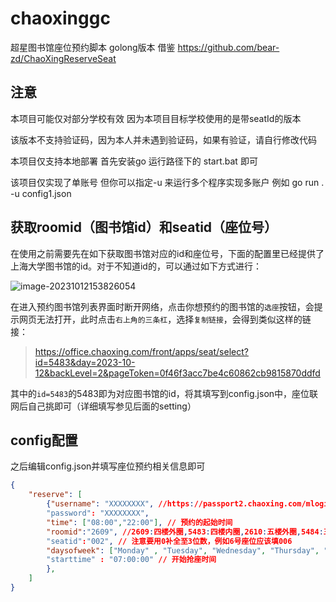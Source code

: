 # chaoxinggc
超星图书馆座位预约脚本 golong版本
借鉴 https://github.com/bear-zd/ChaoXingReserveSeat

## 注意

本项目可能仅对部分学校有效 因为本项目目标学校使用的是带seatId的版本

该版本不支持验证码，因为本人并未遇到验证码，如果有验证，请自行修改代码

本项目仅支持本地部署 首先安装go 运行路径下的 start.bat 即可

该项目仅实现了单账号 但你可以指定-u 来运行多个程序实现多账户 例如 go run . -u config1.json

## 获取roomid（图书馆id）和seatid（座位号）

在使用之前需要先在如下获取图书馆对应的id和座位号，下面的配置里已经提供了上海大学图书馆的id。对于不知道id的，可以通过如下方式进行：

![image-20231012153826054](https://zideapicbed.oss-cn-shanghai.aliyuncs.com/img/image-20231012153826054.png)

在进入预约图书馆列表界面时断开网络，点击你想预约的图书馆的`选座`按钮，会提示网页无法打开，此时点击`右上角的三条杠`，选择`复制链接`，会得到类似这样的链接：

> https://office.chaoxing.com/front/apps/seat/select?id=5483&day=2023-10-12&backLevel=2&pageToken=0f46f3acc7be4c60862cb9815870ddfd

其中的`id=5483`的5483即为对应图书馆的id，将其填写到config.json中，座位联网后自己挑即可（详细填写参见后面的setting）

## config配置
之后编辑config.json并填写座位预约相关信息即可
```json
{
    "reserve": [
        {"username": "XXXXXXXX", //https://passport2.chaoxing.com/mlogin?loginType=1&newversion=true&fid=&  在这个网站查看是否可以顺利登陆 
        "password": "XXXXXXXX",
        "time": ["08:00","22:00"], // 预约的起始时间
        "roomid":"2609", //2609:四楼外圈,5483:四楼内圈,2610:五楼外圈,5484:五楼内圈
        "seatid":"002", // 注意要用0补全至3位数，例如6号座位应该填006
        "daysofweek": ["Monday" , "Tuesday", "Wednesday", "Thursday", "Friday"] // 指定抢的日期
        "starttime" : "07:00:00" // 开始抢座时间
        },
    ]
}
```